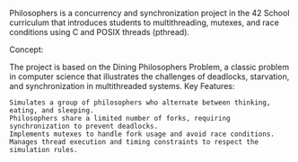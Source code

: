 Philosophers is a concurrency and synchronization project in the 42 School curriculum that introduces students to multithreading, mutexes, and race conditions using C and POSIX threads (pthread).

Concept:

The project is based on the Dining Philosophers Problem, a classic problem in computer science that illustrates the challenges of deadlocks, starvation, and synchronization in multithreaded systems.
Key Features:

    Simulates a group of philosophers who alternate between thinking, eating, and sleeping.
    Philosophers share a limited number of forks, requiring synchronization to prevent deadlocks.
    Implements mutexes to handle fork usage and avoid race conditions.
    Manages thread execution and timing constraints to respect the simulation rules.
